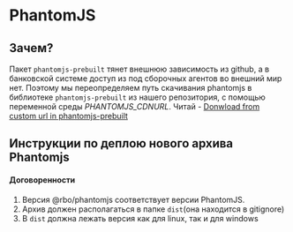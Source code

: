 # PhantomJS

## Зачем?

Пакет `phantomjs-prebuilt` тянет внешнюю зависимость из github, а в банковской системе доступ из под сборочных агентов во внешний мир нет. Поэтому мы переопределяем путь скачивания phantomjs в библиотеке `phantomjs-prebuilt` из нашего репозитория, с помощью переменной среды *PHANTOMJS_CDNURL*.
Читай - [Donwload from custom url in phantomjs-prebuilt](https://www.npmjs.com/package/phantomjs-prebuilt#downloading-from-a-custom-url)



## Инструкции по деплою нового архива Phantomjs
#### Договоренности
1. Версия @rbo/phantomjs соответствует версии PhantomJS.
2. Архив должен располагаться в папке `dist`(она находится в gitignore)
3. В `dist` должна лежать версия как для linux, так и для windows

